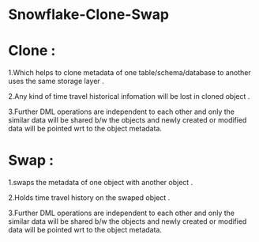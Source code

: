 # Snowflake-Clone-Swap

# Clone  : 

1.Which helps to clone metadata of one table/schema/database to another uses the same storage layer .

2.Any kind of time travel historical infomation will be lost in cloned object .

3.Further DML operations are independent to each other and only the similar data will be shared b/w the objects and newly created or modified data will be                  pointed wrt to the object metadata.
         
# Swap  :

1.swaps the metadata of one object with another object . 
         
2.Holds time travel history on the swaped object .
         
3.Further DML operations are independent to each other and only the similar data will be shared b/w the objects and newly created or modified data will be                  pointed wrt to the object metadata.
         
